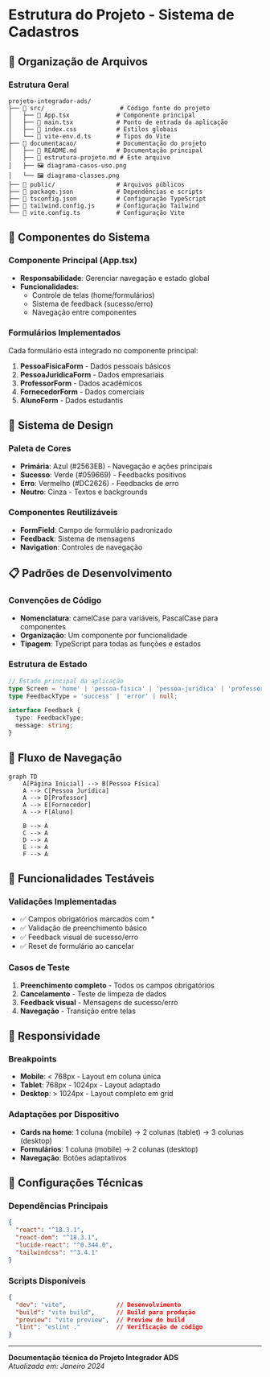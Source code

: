 # Estrutura do Projeto - Sistema de Cadastros

## 📂 Organização de Arquivos

### Estrutura Geral
```
projeto-integrador-ads/
├── 📁 src/                     # Código fonte do projeto
│   ├── 📄 App.tsx             # Componente principal
│   ├── 📄 main.tsx            # Ponto de entrada da aplicação
│   ├── 📄 index.css           # Estilos globais
│   └── 📄 vite-env.d.ts       # Tipos do Vite
├── 📁 documentacao/           # Documentação do projeto
│   ├── 📄 README.md           # Documentação principal
│   ├── 📄 estrutura-projeto.md # Este arquivo
│   ├── 🖼️ diagrama-casos-uso.png
│   └── 🖼️ diagrama-classes.png
├── 📁 public/                 # Arquivos públicos
├── 📄 package.json            # Dependências e scripts
├── 📄 tsconfig.json           # Configuração TypeScript
├── 📄 tailwind.config.js      # Configuração Tailwind
└── 📄 vite.config.ts          # Configuração Vite
```

## 🧩 Componentes do Sistema

### Componente Principal (App.tsx)
- **Responsabilidade**: Gerenciar navegação e estado global
- **Funcionalidades**:
  - Controle de telas (home/formulários)
  - Sistema de feedback (sucesso/erro)
  - Navegação entre componentes

### Formulários Implementados
Cada formulário está integrado no componente principal:

1. **PessoaFisicaForm** - Dados pessoais básicos
2. **PessoaJuridicaForm** - Dados empresariais
3. **ProfessorForm** - Dados acadêmicos
4. **FornecedorForm** - Dados comerciais  
5. **AlunoForm** - Dados estudantis

## 🎨 Sistema de Design

### Paleta de Cores
- **Primária**: Azul (#2563EB) - Navegação e ações principais
- **Sucesso**: Verde (#059669) - Feedbacks positivos
- **Erro**: Vermelho (#DC2626) - Feedbacks de erro
- **Neutro**: Cinza - Textos e backgrounds

### Componentes Reutilizáveis
- **FormField**: Campo de formulário padronizado
- **Feedback**: Sistema de mensagens
- **Navigation**: Controles de navegação

## 📋 Padrões de Desenvolvimento

### Convenções de Código
- **Nomenclatura**: camelCase para variáveis, PascalCase para componentes
- **Organização**: Um componente por funcionalidade
- **Tipagem**: TypeScript para todas as funções e estados

### Estrutura de Estado
```typescript
// Estado principal da aplicação
type Screen = 'home' | 'pessoa-fisica' | 'pessoa-juridica' | 'professor' | 'fornecedor' | 'aluno';
type FeedbackType = 'success' | 'error' | null;

interface Feedback {
  type: FeedbackType;
  message: string;
}
```

## 🔄 Fluxo de Navegação

```mermaid
graph TD
    A[Página Inicial] --> B[Pessoa Física]
    A --> C[Pessoa Jurídica]
    A --> D[Professor]
    A --> E[Fornecedor]
    A --> F[Aluno]
    
    B --> A
    C --> A
    D --> A
    E --> A
    F --> A
```

## 🧪 Funcionalidades Testáveis

### Validações Implementadas
- ✅ Campos obrigatórios marcados com *
- ✅ Validação de preenchimento básico
- ✅ Feedback visual de sucesso/erro
- ✅ Reset de formulário ao cancelar

### Casos de Teste
1. **Preenchimento completo** - Todos os campos obrigatórios
2. **Cancelamento** - Teste de limpeza de dados
3. **Feedback visual** - Mensagens de sucesso/erro
4. **Navegação** - Transição entre telas

## 📱 Responsividade

### Breakpoints
- **Mobile**: < 768px - Layout em coluna única
- **Tablet**: 768px - 1024px - Layout adaptado
- **Desktop**: > 1024px - Layout completo em grid

### Adaptações por Dispositivo
- **Cards na home**: 1 coluna (mobile) → 2 colunas (tablet) → 3 colunas (desktop)
- **Formulários**: 1 coluna (mobile) → 2 colunas (desktop)
- **Navegação**: Botões adaptativos

## 🔧 Configurações Técnicas

### Dependências Principais
```json
{
  "react": "^18.3.1",
  "react-dom": "^18.3.1",
  "lucide-react": "^0.344.0",
  "tailwindcss": "^3.4.1"
}
```

### Scripts Disponíveis
```json
{
  "dev": "vite",              // Desenvolvimento
  "build": "vite build",      // Build para produção
  "preview": "vite preview",  // Preview do build
  "lint": "eslint ."          // Verificação de código
}
```

---

**Documentação técnica do Projeto Integrador ADS**  
*Atualizada em: Janeiro 2024*